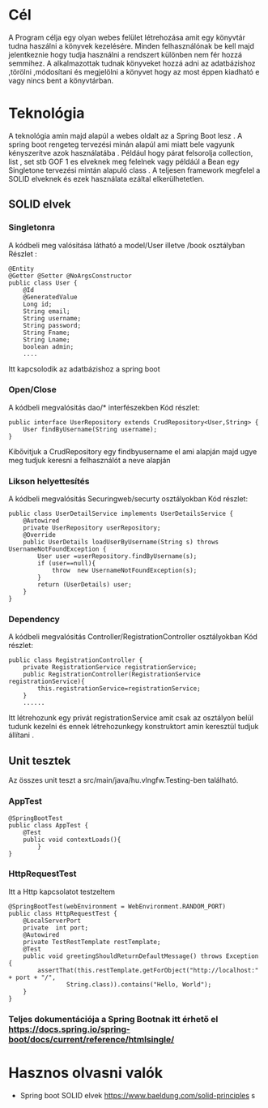 # Cél
A Program célja egy olyan webes felület létrehozása amit egy könyvtár tudna haszálni a könyvek kezelésére. Minden felhasználónak be kell majd jelentkeznie hogy tudja használni a rendszert különben nem fér hozzá semmihez. A alkalmazottak tudnak könyveket hozzá adni az adatbázishoz ,törölni ,módosítani és megjelölni a könyvet hogy az most éppen kiadható e vagy nincs bent a könyvtárban. 

# Teknológia 
A teknológia amin majd alapúl a webes oldalt az a Spring Boot lesz . A spring boot rengeteg tervezési minán alapúl ami miatt bele vagyunk kényszerítve azok használatába . Például hogy párat felsorolja collection, list , set stb GOF 1 es elveknek meg felelnek vagy példáúl a Bean egy Singletone tervezési mintán alapuló class . A teljesen framework megfelel a SOLID elveknek és ezek használata ezáltal elkerülhetetlen. 

## SOLID elvek 

### Singletonra 
A kódbeli meg valósitása látható a model/User illetve /book osztályban 
Részlet :

	@Entity
	@Getter @Setter @NoArgsConstructor
	public class User {
    	@Id
    	@GeneratedValue
    	Long id;
    	String email;
    	String username;
    	String password;
    	String Fname;
    	String Lname;
    	boolean admin;
    	....

Itt kapcsolodik az adatbázishoz a spring boot 

### Open/Close
A kódbeli megvalósitás dao/* interfészekben 
Kód részlet:
	
	public interface UserRepository extends CrudRepository<User,String> {
    	User findByUsername(String username);
	}

Kibővitjuk a CrudRepository egy findbyusername el ami alapján majd ugye meg tudjuk keresni a felhasználót a neve alapján

### Likson helyettesítés
A kódbeli megvalósitás Securingweb/securty osztályokban 
Kód részlet:

	public class UserDetailService implements UserDetailsService {
    	@Autowired
    	private UserRepository userRepository;
    	@Override
    	public UserDetails loadUserByUsername(String s) throws UsernameNotFoundException {
        	User user =userRepository.findByUsername(s);
        	if (user==null){
            	throw  new UsernameNotFoundException(s);
       	 	}
        	return (UserDetails) user;
    	}
	}

### Dependency
A kódbeli megvalósitás Controller/RegistrationController osztályokban 
Kód részlet:

	public class RegistrationController {
    	private RegistrationService registrationService;
    	public RegistrationController(RegistrationService registrationService){
        	this.registrationService=registrationService;
    	}
    	......

Itt létrehozunk egy privát registrationService amit csak az osztályon belül tudunk kezelni és ennek létrehozunkegy konstruktort amin keresztül tudjuk állítani .

## Unit tesztek 
Az összes unit teszt a src/main/java/hu.vlngfw.Testing-ben található. 

### AppTest 

	@SpringBootTest
	public class AppTest {
	    @Test
	    public void contextLoads(){
    		}
	}
### HttpRequestTest 

Itt a Http kapcsolatot testzeltem 

	@SpringBootTest(webEnvironment = WebEnvironment.RANDOM_PORT)
	public class HttpRequestTest {
    	@LocalServerPort
    	private  int port;
    	@Autowired
    	private TestRestTemplate restTemplate;
    	@Test
    	public void greetingShouldReturnDefaultMessage() throws Exception {
        	assertThat(this.restTemplate.getForObject("http://localhost:" + port + "/",
        	        String.class)).contains("Hello, World");
    	}
	}


### Teljes dokumentációja a Spring Bootnak itt érhető el https://docs.spring.io/spring-boot/docs/current/reference/htmlsingle/
# Hasznos olvasni valók
- Spring boot SOLID elvek https://www.baeldung.com/solid-principles
s


